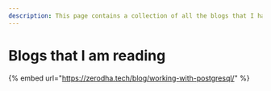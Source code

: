 ```yaml
---
description: This page contains a collection of all the blogs that I have read over time
---
```


# Blogs that I am reading

{% embed url="https://zerodha.tech/blog/working-with-postgresql/" %}



